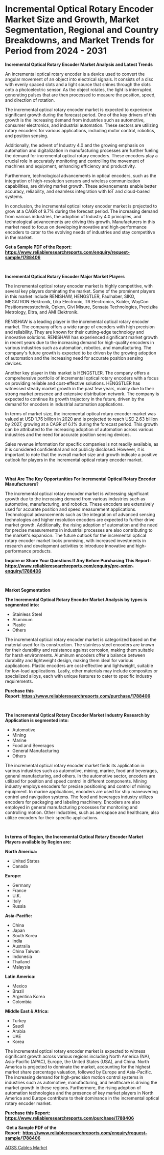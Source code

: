 <p><h1>Incremental Optical Rotary Encoder Market Size and Growth, Market Segmentation, Regional and Country Breakdowns, and Market Trends for Period from 2024 -  2031</h1></p><p><strong>Incremental Optical Rotary Encoder Market Analysis and Latest Trends</strong></p>
<p><p>An incremental optical rotary encoder is a device used to convert the angular movement of an object into electrical signals. It consists of a disc with evenly spaced slots and a light source that shines through the slots onto a photoelectric sensor. As the object rotates, the light is interrupted, generating pulses that are then processed to measure the position, speed, and direction of rotation.</p><p>The incremental optical rotary encoder market is expected to experience significant growth during the forecast period. One of the key drivers of this growth is the increasing demand from industries such as automotive, consumer electronics, and industrial automation. These sectors are utilizing rotary encoders for various applications, including motor control, robotics, and position sensing.</p><p>Additionally, the advent of Industry 4.0 and the growing emphasis on automation and digitalization in manufacturing processes are further fueling the demand for incremental optical rotary encoders. These encoders play a crucial role in accurately monitoring and controlling the movement of machines and equipment, enhancing efficiency and productivity.</p><p>Furthermore, technological advancements in optical encoders, such as the integration of high-resolution sensors and wireless communication capabilities, are driving market growth. These advancements enable better accuracy, reliability, and seamless integration with IoT and cloud-based systems.</p><p>In conclusion, the incremental optical rotary encoder market is projected to grow at a CAGR of 9.7% during the forecast period. The increasing demand from various industries, the adoption of Industry 4.0 principles, and technological advancements are driving this growth. Manufacturers in this market need to focus on developing innovative and high-performance encoders to cater to the evolving needs of industries and stay competitive in the market.</p></p>
<p><strong>Get a Sample PDF of the Report:&nbsp; <a href="https://www.reliableresearchreports.com/enquiry/request-sample/1788406">https://www.reliableresearchreports.com/enquiry/request-sample/1788406</a></strong></p>
<p>&nbsp;</p>
<p><strong>Incremental Optical Rotary Encoder Major Market Players</strong></p>
<p><p>The incremental optical rotary encoder market is highly competitive, with several key players dominating the market. Some of the prominent players in this market include RENISHAW, HENGSTLER, Faulhaber, SIKO, MEGATRON Elektronik, Lika Electronic, TR Electronics, Kubler, WayCon Positionsmesstechnik, Opkon, Givi Misure, Sensata Technologies, Precizika Metrology, Eltra, and AMI Elektronik.</p><p>RENISHAW is a leading player in the incremental optical rotary encoder market. The company offers a wide range of encoders with high precision and reliability. They are known for their cutting-edge technology and innovative solutions. RENISHAW has experienced significant market growth in recent years due to the increasing demand for high-quality encoders in various industries such as automation, robotics, and manufacturing. The company's future growth is expected to be driven by the growing adoption of automation and the increasing need for accurate position sensing devices. </p><p>Another key player in this market is HENGSTLER. The company offers a comprehensive portfolio of incremental optical rotary encoders with a focus on providing reliable and cost-effective solutions. HENGSTLER has witnessed steady market growth in the past few years, mainly due to their strong market presence and extensive distribution network. The company is expected to continue its growth trajectory in the future, driven by the demand for encoders in industrial automation applications.</p><p>In terms of market size, the incremental optical rotary encoder market was valued at USD 1.76 billion in 2020 and is projected to reach USD 2.63 billion by 2027, growing at a CAGR of 6.1% during the forecast period. This growth can be attributed to the increasing adoption of automation across various industries and the need for accurate position sensing devices.</p><p>Sales revenue information for specific companies is not readily available, as it is considered confidential and not publicly disclosed. However, it is important to note that the overall market size and growth indicate a positive outlook for players in the incremental optical rotary encoder market.</p></p>
<p>&nbsp;</p>
<p><strong>What Are The Key Opportunities For Incremental Optical Rotary Encoder Manufacturers?</strong></p>
<p><p>The incremental optical rotary encoder market is witnessing significant growth due to the increasing demand from various industries such as automotive, manufacturing, and robotics. These encoders are extensively used for accurate position and speed measurement applications. Technological advancements such as the integration of advanced sensing technologies and higher resolution encoders are expected to further drive market growth. Additionally, the rising adoption of automation and the need for precise measurements in industrial processes are also contributing to the market's expansion. The future outlook for the incremental optical rotary encoder market looks promising, with increased investments in research and development activities to introduce innovative and high-performance products.</p></p>
<p><strong>Inquire or Share Your Questions If Any Before Purchasing This Report: <a href="https://www.reliableresearchreports.com/enquiry/pre-order-enquiry/1788406">https://www.reliableresearchreports.com/enquiry/pre-order-enquiry/1788406</a></strong></p>
<p>&nbsp;</p>
<p><strong>Market Segmentation</strong></p>
<p><strong>The Incremental Optical Rotary Encoder Market Analysis by types is segmented into:</strong></p>
<p><ul><li>Stainless Steel</li><li>Aluminum</li><li>Plastic</li><li>Others</li></ul></p>
<p><p>The incremental optical rotary encoder market is categorized based on the material used for its construction. The stainless steel encoders are known for their durability and resistance against corrosion, making them suitable for harsh environments. Aluminum encoders offer a balance between durability and lightweight design, making them ideal for various applications. Plastic encoders are cost-effective and lightweight, suitable for low-load applications. Lastly, other materials may include composites or specialized alloys, each with unique features to cater to specific industry requirements.</p></p>
<p><strong>Purchase this Report:&nbsp;<a href="https://www.reliableresearchreports.com/purchase/1788406">https://www.reliableresearchreports.com/purchase/1788406</a></strong></p>
<p>&nbsp;</p>
<p><strong>The Incremental Optical Rotary Encoder Market Industry Research by Application is segmented into:</strong></p>
<p><ul><li>Automotive</li><li>Mining</li><li>Marine</li><li>Food and Beverages</li><li>General Manufacturing</li><li>Others</li></ul></p>
<p><p>The incremental optical rotary encoder market finds its application in various industries such as automotive, mining, marine, food and beverages, general manufacturing, and others. In the automotive sector, encoders are utilized for position and speed control in different components. Mining industry employs encoders for precise positioning and control of mining equipment. In marine applications, encoders are used for ship maneuvering control and navigation systems. The food and beverages industry utilizes encoders for packaging and labeling machinery. Encoders are also employed in general manufacturing processes for monitoring and controlling motion. Other industries, such as aerospace and healthcare, also utilize encoders for their specific applications.</p></p>
<p>&nbsp;</p>
<p><strong>In terms of Region, the Incremental Optical Rotary Encoder Market Players available by Region are:</strong></p>
<p>
    <p> <strong> North America: </strong>
        <ul>
            <li>United States</li>
            <li>Canada</li>
        </ul>
        </p> 
    <p> <strong> Europe: </strong>
        <ul>
            <li>Germany</li>
            <li>France</li>
            <li>U.K.</li>
            <li>Italy</li>
            <li>Russia</li>
        </ul>
        </p> 
    <p> <strong> Asia-Pacific: </strong>
        <ul>
            <li>China</li>
            <li>Japan</li>
            <li>South Korea</li>
            <li>India</li>
            <li>Australia</li>
            <li>China Taiwan</li>
            <li>Indonesia</li>
            <li>Thailand</li>
            <li>Malaysia</li>
        </ul>
        </p> 
    <p> <strong> Latin America: </strong>
        <ul>
            <li>Mexico</li>
            <li>Brazil</li>
            <li>Argentina Korea</li>
            <li>Colombia</li>
        </ul>
        </p> 
    <p> <strong> Middle East & Africa: </strong>
        <ul>
            <li>Turkey</li>
            <li>Saudi</li>
            <li>Arabia</li>
            <li>UAE</li>
            <li>Korea</li>
        </ul>
    </p>
    </p>
<p><p>The incremental optical rotary encoder market is expected to witness significant growth across various regions including North America (NA), Asia-Pacific (APAC), Europe, the United States (USA), and China. North America is projected to dominate the market, accounting for the highest market share percentage valuation, followed by Europe and Asia-Pacific. The increasing demand for high-precision motion control systems in industries such as automotive, manufacturing, and healthcare is driving the market growth in these regions. Furthermore, the rising adoption of automation technologies and the presence of key market players in North America and Europe contribute to their dominance in the incremental optical rotary encoder market.</p></p>
<p><strong>Purchase this Report: <a href="https://www.reliableresearchreports.com/purchase/1788406">https://www.reliableresearchreports.com/purchase/1788406</a></strong></p>
<p>&nbsp;<strong>Get a Sample PDF of the Report:&nbsp;&nbsp;<a href="https://www.reliableresearchreports.com/enquiry/request-sample/1788406">https://www.reliableresearchreports.com/enquiry/request-sample/1788406</a></strong></p>
<p><strong></strong></p>
<p><p><a href="https://github.com/ChiragRP21/Market-Research-Report-List-2/blob/main/adss-cables-market.md">ADSS Cables Market</a></p></p>